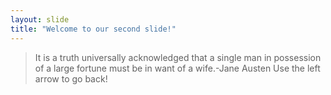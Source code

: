 ```yaml
---
layout: slide
title: "Welcome to our second slide!"
---
```

> It is a truth universally acknowledged that a single man in possession of a large fortune must be in want of a wife.-Jane Austen
Use the left arrow to go back!
